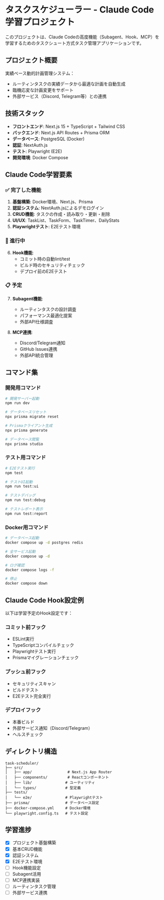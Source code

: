 # タスクスケジューラー - Claude Code学習プロジェクト

このプロジェクトは、Claude Codeの高度機能（Subagent、Hook、MCP）を学習するためのタスクシュート方式タスク管理アプリケーションです。

## プロジェクト概要

実績ベース動的計画管理システム：
- ルーティンタスクの実績データから最適な計画を自動生成
- 臨機応変な計画変更をサポート
- 外部サービス（Discord, Telegram等）との連携

## 技術スタック

- **フロントエンド**: Next.js 15 + TypeScript + Tailwind CSS
- **バックエンド**: Next.js API Routes + Prisma ORM
- **データベース**: PostgreSQL (Docker)
- **認証**: NextAuth.js
- **テスト**: Playwright (E2E)
- **開発環境**: Docker Compose

## Claude Code学習要素

### ✅ 完了した機能
1. **基盤構築**: Docker環境、Next.js、Prisma
2. **認証システム**: NextAuth.jsによるデモログイン
3. **CRUD機能**: タスクの作成・読み取り・更新・削除
4. **UI/UX**: TaskList、TaskForm、TaskTimer、DailyStats
5. **Playwrightテスト**: E2Eテスト環境

### 🔄 進行中
6. **Hook機能**: 
   - コミット時の自動lint/test
   - ビルド時のセキュリティチェック
   - デプロイ前のE2Eテスト

### 📋 予定
7. **Subagent機能**: 
   - ルーティンタスクの設計調査
   - パフォーマンス最適化提案
   - 外部API仕様調査

8. **MCP連携**: 
   - Discord/Telegram通知
   - GitHub Issues連携
   - 外部API統合管理

## コマンド集

### 開発用コマンド
```bash
# 開発サーバー起動
npm run dev

# データベースリセット
npx prisma migrate reset

# Prismaクライアント生成
npx prisma generate

# データベース閲覧
npx prisma studio
```

### テスト用コマンド
```bash
# E2Eテスト実行
npm test

# テストUI起動
npm run test:ui

# テストデバッグ
npm run test:debug

# テストレポート表示
npm run test:report
```

### Docker用コマンド
```bash
# データベース起動
docker compose up -d postgres redis

# 全サービス起動
docker compose up -d

# ログ確認
docker compose logs -f

# 停止
docker compose down
```

## Claude Code Hook設定例

以下は学習予定のHook設定です：

### コミット前フック
- ESLint実行
- TypeScriptコンパイルチェック
- Playwrightテスト実行
- Prismaマイグレーションチェック

### プッシュ前フック
- セキュリティスキャン
- ビルドテスト
- E2Eテスト完全実行

### デプロイフック
- 本番ビルド
- 外部サービス通知（Discord/Telegram）
- ヘルスチェック

## ディレクトリ構造

```
task-scheduler/
├── src/
│   ├── app/                # Next.js App Router
│   ├── components/         # Reactコンポーネント  
│   ├── lib/               # ユーティリティ
│   └── types/             # 型定義
├── tests/
│   └── e2e/               # Playwrightテスト
├── prisma/                # データベース設定
├── docker-compose.yml     # Docker環境
└── playwright.config.ts   # テスト設定
```

## 学習進捗

- [x] プロジェクト基盤構築
- [x] 基本CRUD機能
- [x] 認証システム
- [x] E2Eテスト環境
- [ ] Hook機能設定
- [ ] Subagent活用
- [ ] MCP連携実装
- [ ] ルーティンタスク管理
- [ ] 外部サービス連携
